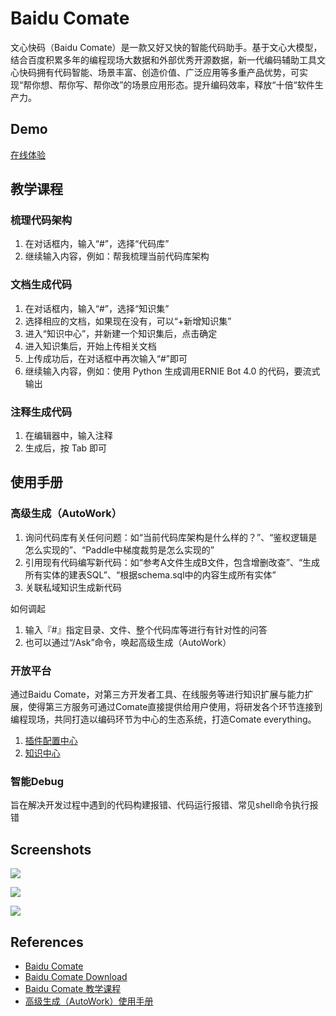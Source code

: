 # Baidu Comate

文心快码（Baidu Comate）是一款又好又快的智能代码助手。基于文心大模型，结合百度积累多年的编程现场大数据和外部优秀开源数据，新一代编码辅助工具文心快码拥有代码智能、场景丰富、创造价值、广泛应用等多重产品优势，可实现“帮你想、帮你写、帮你改”的场景应用形态。提升编码效率，释放“十倍“软件生产力。

## Demo
[在线体验](https://comate.baidu.com/zh/chat)

## 教学课程
### 梳理代码架构
1. 在对话框内，输入“#”，选择“代码库”
2. 继续输入内容，例如：帮我梳理当前代码库架构

### 文档生成代码
1. 在对话框内，输入“#”，选择“知识集”
2. 选择相应的文档，如果现在没有，可以“+新增知识集”
3. 进入“知识中心”，并新建一个知识集后，点击确定
4. 进入知识集后，开始上传相关文档
5. 上传成功后，在对话框中再次输入“#”即可
6. 继续输入内容，例如：使用 Python 生成调用ERNIE Bot 4.0 的代码，要流式输出

### 注释生成代码
1. 在编辑器中，输入注释
2. 生成后，按 Tab 即可

## 使用手册
### 高级生成（AutoWork）
1. 询问代码库有关任何问题：如“当前代码库架构是什么样的？”、“鉴权逻辑是怎么实现的”、“Paddle中梯度裁剪是怎么实现的”
2. 引用现有代码编写新代码：如“参考A文件生成B文件，包含增删改查”、“生成所有实体的建表SQL”、“根据schema.sql中的内容生成所有实体”
3. 关联私域知识生成新代码

如何调起
1. 输入『#』指定目录、文件、整个代码库等进行有针对性的问答
2. 也可以通过“/Ask”命令，唤起高级生成（AutoWork）

### 开放平台
通过Baidu Comate，对第三方开发者工具、在线服务等进行知识扩展与能力扩展，使得第三方服务可通过Comate直接提供给用户使用，将研发各个环节连接到编程现场，共同打造以编码环节为中心的生态系统，打造Comate everything。

1. [插件配置中心](https://comate.baidu.com/cop/configSet/list)
2. [知识中心](https://comate.baidu.com/cop/knowledge/list)

### 智能Debug
旨在解决开发过程中遇到的代码构建报错、代码运行报错、常见shell命令执行报错

## Screenshots
![](https://comate.baidu.com/images/chapter-1-2-4.png)

![](https://comate.baidu.com/images/chapter-2-4-2.png)

![](https://comate.baidu.com/images/chapter-2-7-3.png)

## References
- [Baidu Comate](https://comate.baidu.com/zh)
- [Baidu Comate Download](https://comate.baidu.com/zh/download)
- [Baidu Comate 教学课程](https://comate.baidu.com/zh/curriculums/1)
- [高级生成（AutoWork）使用手册](https://comate.baidu.com/zh/readme)